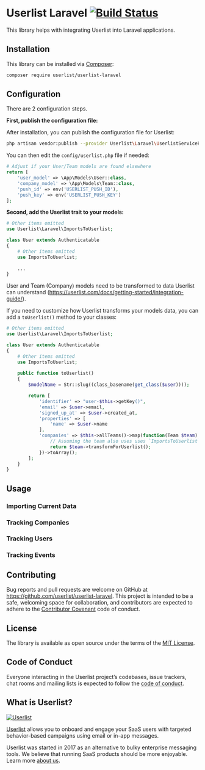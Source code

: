 # Userlist Laravel [![Build Status](https://travis-ci.com/userlist/userlist-laravel.svg?branch=master)](https://travis-ci.com/userlist/userlist-laravel)

This library helps with integrating Userlist into Laravel applications.

## Installation

This library can be installed via [Composer](https://getcomposer.org):

```bash
composer require userlist/userlist-laravel
```

## Configuration

There are 2 configuration steps.

**First, publish the configuration file:**

After installation, you can publish the configuration file for Userlist:

```bash
php artisan vendor:publish --provider Userlist\Laravel\UserlistServiceProvider
```

You can then edit the `config/userlist.php` file if needed:

```php
# Adjust if your User/Team models are found elsewhere
return [
    'user_model' => \App\Models\User::class,
    'company_model' => \App\Models\Team::class,
    'push_id' => env('USERLIST_PUSH_ID'),
    'push_key' => env('USERLIST_PUSH_KEY')
];
```

**Second, add the Userlist trait to your models:**

```php
# Other items omitted
use Userlist\Laravel\ImportsToUserlist;

class User extends Authenticatable
{
    # Other items omitted
    use ImportsToUserlist;
    
    ...
}
```

User and Team (Company) models need to be transformed to data Userlist can understand (https://userlist.com/docs/getting-started/integration-guide/).

If you need to customize how Userlist transforms your models data, you can add a `toUserlist()` method to your classes:

```php
# Other items omitted
use Userlist\Laravel\ImportsToUserlist;

class User extends Authenticatable
{
    # Other items omitted
    use ImportsToUserlist;
    
    public function toUserlist()
    {
        $modelName = Str::slug((class_basename(get_class($user))));

        return [
            'identifier' => "user-$this->getKey()",
            'email' => $user->email,
            'signed_up_at' => $user->created_at,
            'properties' => [
                'name' => $user->name
            ],
            'companies' => $this->allTeams()->map(function(Team $team) {
                // Assuming the team also uses uses `ImportsToUserlist`
                return $team->transformForUserlist();
            })->toArray();
        ];
    }
}
```

## Usage

### Importing Current Data

### Tracking Companies


### Tracking Users


### Tracking Events


## Contributing

Bug reports and pull requests are welcome on GitHub at https://github.com/userlist/userlist-laravel. This project is intended to be a safe, welcoming space for collaboration, and contributors are expected to adhere to the [Contributor Covenant](http://contributor-covenant.org) code of conduct.

## License

The library is available as open source under the terms of the [MIT License](http://opensource.org/licenses/MIT).

## Code of Conduct

Everyone interacting in the Userlist project’s codebases, issue trackers, chat rooms and mailing lists is expected to follow the [code of conduct](https://github.com/userlist/userlist-php/blob/master/CODE_OF_CONDUCT.md).

## What is Userlist?

[![Userlist](https://userlist.com/images/external/userlist-logo-github.svg)](https://userlist.com/)

[Userlist](https://userlist.com/) allows you to onboard and engage your SaaS users with targeted behavior-based campaigns using email or in-app messages.

Userlist was started in 2017 as an alternative to bulky enterprise messaging tools. We believe that running SaaS products should be more enjoyable. Learn more [about us](https://userlist.com/about-us/).
